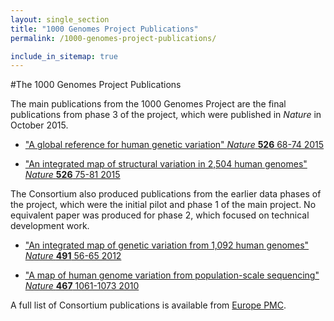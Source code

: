 ```yaml
---
layout: single_section
title: "1000 Genomes Project Publications"
permalink: /1000-genomes-project-publications/

include_in_sitemap: true
---
```

#The 1000 Genomes Project Publications

The main publications from the 1000 Genomes Project are the final publications from phase 3 of the project, which were published in *Nature* in October 2015.

- ["A global reference for human genetic variation" *Nature* **526** 68-74 2015](http://www.nature.com/nature/journal/v526/n7571/full/nature15393.html)

- ["An integrated map of structural variation in 2,504 human genomes" *Nature* **526** 75-81 2015](http://www.nature.com/nature/journal/v526/n7571/full/nature15394.html)

The Consortium also produced publications from the earlier data phases of the project, which were the initial pilot and phase 1 of the main project. No equivalent paper was produced for phase 2, which focused on technical development work.

- ["An integrated map of genetic variation from 1,092 human genomes" *Nature* **491** 56-65 2012](http://www.nature.com/nature/journal/v491/n7422/full/nature11632.html)

- ["A map of human genome variation from population-scale sequencing" *Nature* **467** 1061-1073 2010](http://www.nature.com/nature/journal/v467/n7319/full/nature09534.html)

A full list of Consortium publications is available from [Europe PMC](http://europepmc.org/search?page=1&query=AUTH:%221000+Genomes+Project+Consortium%22&restrict=All+results).
